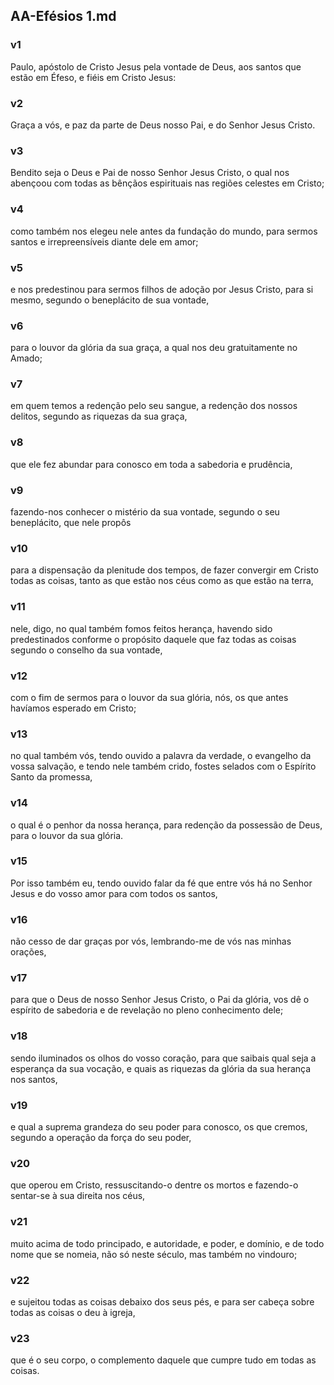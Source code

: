 ## AA-Efésios 1.md
### v1
 Paulo, apóstolo de Cristo Jesus pela vontade de Deus, aos santos que estão em Éfeso, e fiéis em Cristo Jesus:
### v2
 Graça a vós, e paz da parte de Deus nosso Pai, e do Senhor Jesus Cristo.
### v3
 Bendito seja o Deus e Pai de nosso Senhor Jesus Cristo, o qual nos abençoou com todas as bênçãos espirituais nas regiões celestes em Cristo;
### v4
 como também nos elegeu nele antes da fundação do mundo, para sermos santos e irrepreensíveis diante dele em amor;
### v5
 e nos predestinou para sermos filhos de adoção por Jesus Cristo, para si mesmo, segundo o beneplácito de sua vontade,
### v6
 para o louvor da glória da sua graça, a qual nos deu gratuitamente no Amado;
### v7
 em quem temos a redenção pelo seu sangue, a redenção dos nossos delitos, segundo as riquezas da sua graça,
### v8
 que ele fez abundar para conosco em toda a sabedoria e prudência,
### v9
 fazendo-nos conhecer o mistério da sua vontade, segundo o seu beneplácito, que nele propôs
### v10
 para a dispensação da plenitude dos tempos, de fazer convergir em Cristo todas as coisas, tanto as que estão nos céus como as que estão na terra,
### v11
 nele, digo, no qual também fomos feitos herança, havendo sido predestinados conforme o propósito daquele que faz todas as coisas segundo o conselho da sua vontade,
### v12
 com o fim de sermos para o louvor da sua glória, nós, os que antes havíamos esperado em Cristo;
### v13
 no qual também vós, tendo ouvido a palavra da verdade, o evangelho da vossa salvação, e tendo nele também crido, fostes selados com o Espírito Santo da promessa,
### v14
 o qual é o penhor da nossa herança, para redenção da possessão de Deus, para o louvor da sua glória.
### v15
 Por isso também eu, tendo ouvido falar da fé que entre vós há no Senhor Jesus e do vosso amor para com todos os santos,
### v16
 não cesso de dar graças por vós, lembrando-me de vós nas minhas orações,
### v17
 para que o Deus de nosso Senhor Jesus Cristo, o Pai da glória, vos dê o espírito de sabedoria e de revelação no pleno conhecimento dele;
### v18
 sendo iluminados os olhos do vosso coração, para que saibais qual seja a esperança da sua vocação, e quais as riquezas da glória da sua herança nos santos,
### v19
 e qual a suprema grandeza do seu poder para conosco, os que cremos, segundo a operação da força do seu poder,
### v20
 que operou em Cristo, ressuscitando-o dentre os mortos e fazendo-o sentar-se à sua direita nos céus,
### v21
 muito acima de todo principado, e autoridade, e poder, e domínio, e de todo nome que se nomeia, não só neste século, mas também no vindouro;
### v22
 e sujeitou todas as coisas debaixo dos seus pés, e para ser cabeça sobre todas as coisas o deu à igreja,
### v23
 que é o seu corpo, o complemento daquele que cumpre tudo em todas as coisas.
